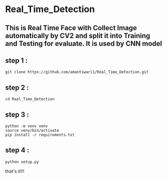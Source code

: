 # Real_Time_Detection

## This is Real Time Face with Collect Image automatically by CV2 and split it into Training and Testing for evaluate. It is used by CNN model

## step 1 : 
```
git clone https://github.com/amantiwari1/Real_Time_Detection.git
```

## step 2 : 
```
cd Real_Time_Detection
```

## step 3 :
```
python -m venv venv
source venv/bin/activate
pip install -r requirements.txt
```

## step 4 : 
```
python setup.py
```
that's it!!!

